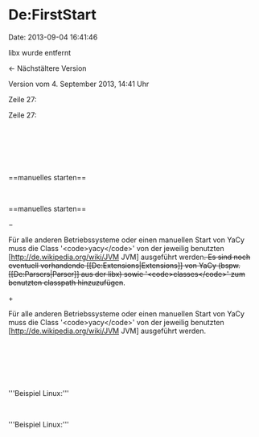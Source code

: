 De:FirstStart
=============

Date: 2013-09-04 16:41:46

libx wurde entfernt

← Nächstältere Version

Version vom 4. September 2013, 14:41 Uhr

Zeile 27:

Zeile 27:

 

 

 

<div>

==manuelles starten==

</div>

 

<div>

==manuelles starten==

</div>

−

<div>

Für alle anderen Betriebssysteme oder einen manuellen Start von YaCy
muss die Class \'\<code\>yacy\</code\>\' von der jeweilig benutzten
\[http://de.wikipedia.org/wiki/JVM JVM\] ausgeführt werden~~. Es sind
noch eventuell vorhandende \[\[De:Extensions\|Extensions\]\] von YaCy
(bspw. \[\[De:Parsers\|Parser\]\] aus der libx) sowie
\'\<code\>classes\</code\>\' zum benutzten classpath hinzuzufügen~~.

</div>

\+

<div>

Für alle anderen Betriebssysteme oder einen manuellen Start von YaCy
muss die Class \'\<code\>yacy\</code\>\' von der jeweilig benutzten
\[http://de.wikipedia.org/wiki/JVM JVM\] ausgeführt werden.

</div>

 

 

 

<div>

\'\'\'Beispiel Linux:\'\'\'

</div>

 

<div>

\'\'\'Beispiel Linux:\'\'\'

</div>
